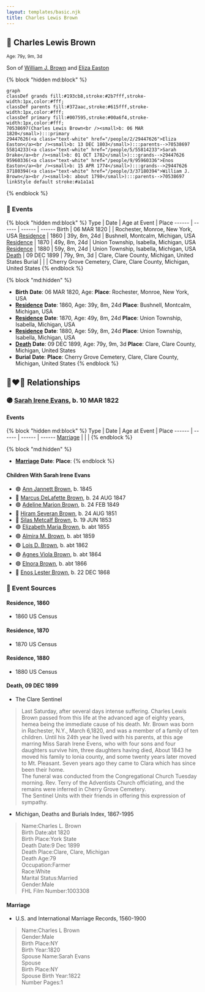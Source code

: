 ```yaml
---
layout: templates/basic.njk
title: Charles Lewis Brown
---
```

## 🔵 Charles Lewis Brown
<small>Age: 79y, 9m, 3d</small>

Son of [William J. Brown](/people/3/37180394) and [Eliza Easton](/people/2/29447626)

{% block "hidden md:block" %}
```mermaid
graph
classDef grands fill:#193cb8,stroke:#2b7fff,stroke-width:1px,color:#fff;
classDef parents fill:#372aac,stroke:#615fff,stroke-width:1px,color:#fff;
classDef primary fill:#007595,stroke:#00a6f4,stroke-width:1px,color:#fff;
70538697(Charles Lewis Brown<br /><small>b: 06 MAR 1820</small>):::primary
29447626(<a class="text-white" href="/people/2/29447626">Eliza Easton</a><br /><small>b: 13 DEC 1803</small>):::parents-->70538697
55814233(<a class="text-white" href="/people/5/55814233">Sarah Drake</a><br /><small>b: 01 OCT 1782</small>):::grands-->29447626
95960336(<a class="text-white" href="/people/9/95960336">Enos Easton</a><br /><small>b: 15 APR 1774</small>):::grands-->29447626
37180394(<a class="text-white" href="/people/3/37180394">William J. Brown</a><br /><small>b: about 1798</small>):::parents-->70538697
linkStyle default stroke:#a1a1a1
```
{% endblock %}

### 📆 Events

{% block "hidden md:block" %}
Type | Date | Age at Event | Place
------ | ------ | ------ | ------
Birth | 06 MAR 1820 |  | Rochester, Monroe, New York, USA
[Residence](#event-event-0) | 1860 | 39y, 8m, 24d | Bushnell, Montcalm, Michigan, USA
[Residence](#event-event-1) | 1870 | 49y, 8m, 24d | Union Township, Isabella, Michigan, USA
[Residence](#event-event-2) | 1880 | 59y, 8m, 24d | Union Township, Isabella, Michigan, USA
[Death](#event-event-6) | 09 DEC 1899 | 79y, 9m, 3d | Clare, Clare County, Michigan, United States
Burial |  |  | Cherry Grove Cemetery, Clare, Clare County, Michigan, United States
{% endblock %}

{% block "md:hidden" %}
- **Birth**
**Date**: 06 MAR 1820, Age:
**Place**: Rochester, Monroe, New York, USA
- **[Residence](#event-event-0)**
**Date**: 1860, Age: 39y, 8m, 24d
**Place**: Bushnell, Montcalm, Michigan, USA
- **[Residence](#event-event-1)**
**Date**: 1870, Age: 49y, 8m, 24d
**Place**: Union Township, Isabella, Michigan, USA
- **[Residence](#event-event-2)**
**Date**: 1880, Age: 59y, 8m, 24d
**Place**: Union Township, Isabella, Michigan, USA
- **[Death](#event-event-6)**
**Date**: 09 DEC 1899, Age: 79y, 9m, 3d
**Place**: Clare, Clare County, Michigan, United States
- **Burial**
**Date**:
**Place**: Cherry Grove Cemetery, Clare, Clare County, Michigan, United States
{% endblock %}

## 👩‍❤️‍👨 Relationships

### 🟣 [Sarah Irene Evans](/people/4/47294572), b. 10 MAR 1822

#### Events

{% block "hidden md:block" %}
Type | Date | Age at Event | Place
------ | ------ | ------ | ------
[Marriage](#event-family-0-event-0) |  |  |
{% endblock %}

{% block "md:hidden" %}
- **[Marriage](#event-family-0-event-0)**
**Date**:
**Place**:
{% endblock %}

#### Children With Sarah Irene Evans
* 🟣 [Ann Jannett Brown](/people/2/25015094), b. 1845
* 🔵 [Marcus DeLafette Brown](/people/2/29740424), b. 24 AUG 1847
* 🟣 [Adeline Marion Brown](/people/3/37233677), b. 24 FEB 1849
* 🔵 [Hiram Severan Brown](/people/3/38517880), b. 24 AUG 1851
* 🔵 [Silas Metcalf Brown](/people/4/4863792), b. 19 JUN 1853
* 🟣 [Elizabeth Maria Brown](/people/2/23463647), b. abt 1855
* 🟣 [Almira M. Brown](/people/9/94983272), b. abt 1859
* 🟣 [Lois D. Brown](/people/2/28589166), b. abt 1862
* 🟣 [Agnes Viola Brown](/people/1/12576553), b. abt 1864
* 🟣 [Elnora Brown](/people/9/92661304), b. abt 1866
* 🔵 [Enos Lester Brown](/people/8/88491302), b. 22 DEC 1868
### 📰 Event Sources

#### <a id="event-event-0"></a> Residence, 1860
* 1860 US Census

#### <a id="event-event-1"></a> Residence, 1870
* 1870 US Census

#### <a id="event-event-2"></a> Residence, 1880
* 1880 US Census

#### <a id="event-event-6"></a> Death, 09 DEC 1899
* The Clare Sentinel
>   
  > Last Saturday, after several days intense suffering. Charles Lewis Brown passed from this life at the advanced age of eighty years, hemea being the immediate cause of his death. Mr. Brown was born in Rachester, N.Y., March 6,1820, and was a member of a family of ten children. Until his 24th year he lived with his parents, at this age marring Miss Sarah Irene Evens, who with four sons and four daughters survive him, three daughters having died, About 1843 he moved his family to lonia county, and some twenty years later moved to Mt. Pleasant. Seven years ago they came to Clara which has since been their home.  
  > The funeral was conducted from the Congregational Church Tuesday morning. Rev. Terry of the Adventists Church officiating, and the remains were inferred in Cherry Grove Cemetery.  
  > The Sentinel Units with their friends in offering this expression of sympathy.
* Michigan, Deaths and Burials Index, 1867-1995
>   
  > Name:Charles L. Brown  
  > Birth Date:abt 1820  
  > Birth Place:York State  
  > Death Date:9 Dec 1899  
  > Death Place:Clare, Clare, Michigan  
  > Death Age:79  
  > Occupation:Farmer  
  > Race:White  
  > Marital Status:Married  
  > Gender:Male  
  > FHL Film Number:1003308

#### <a id="event-family-0-event-0"></a> Marriage
* U.S. and International Marriage Records, 1560-1900
>   
  > Name:Charles L Brown  
  > Gender:Male  
  > Birth Place:NY  
  > Birth Year:1820  
  > Spouse Name:Sarah Evans  
  > Spouse  
  > Birth Place:NY  
  > Spouse Birth Year:1822  
  > Number Pages:1
